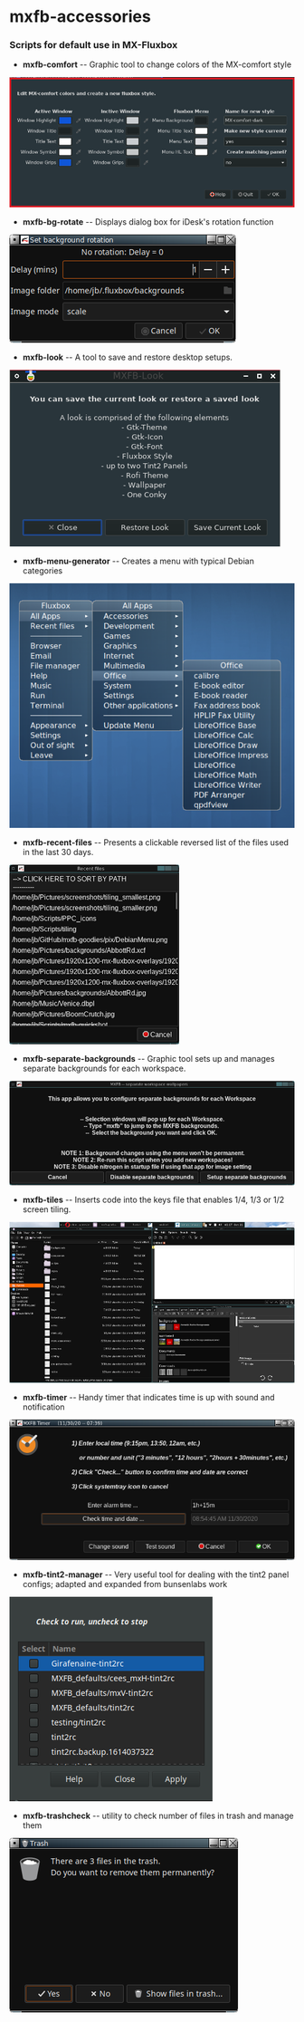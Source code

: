 # mxfb-accessories


### Scripts for default use in MX-Fluxbox

* **mxfb-comfort** -- Graphic tool to change colors of the MX-comfort style

![MX-comfort style](/pix/mxfb-comfort.png)  

* **mxfb-bg-rotate** -- Displays dialog box for iDesk's rotation function

![Rotate backgrounds](/pix/bg-rotate.png)

* **mxfb-look** -- A tool to save and restore desktop setups.

![Desktop setups](/pix/mxfb-look.png)

* **mxfb-menu-generator** -- Creates a menu with typical Debian categories

![Debian menu](/pix/DebianMenu.png)

* **mxfb-recent-files** -- Presents a clickable reversed list of the files used in the last 30 days.

![Recent files](/pix/recent.png)

* **mxfb-separate-backgrounds** -- Graphic tool sets up and manages separate backgrounds for each workspace.

![Separate backgrounds](/pix/separate.png)

* **mxfb-tiles** -- Inserts code into the keys file that enables 1/4, 1/3 or 1/2 screen tiling.

![Tiling](/pix/tiling.png)

* **mxfb-timer** -- Handy timer that indicates time is up with sound and notification

![Timer](/pix/timer.png)

* **mxfb-tint2-manager** -- Very useful tool for dealing with the tint2 panel configs; adapted and expanded from bunsenlabs work

![Tint2](/pix/tint2manager.png)

* **mxfb-trashcheck** -- utility to check number of files in trash and manage them

![Trash](/pix/trashcheck.png)
